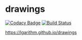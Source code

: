 drawings
======

[![Codacy Badge](https://api.codacy.com/project/badge/Grade/4e727466bac543e9b8e2f4d17affdd98)](https://app.codacy.com/app/lgarithm/drawings?utm_source=github.com&utm_medium=referral&utm_content=lgarithm/drawings&utm_campaign=badger)
[![Build Status](https://travis-ci.org/lgarithm/drawings.svg?branch=master)](https://travis-ci.org/lgarithm/drawings)

<https://lgarithm.github.io/drawings>
